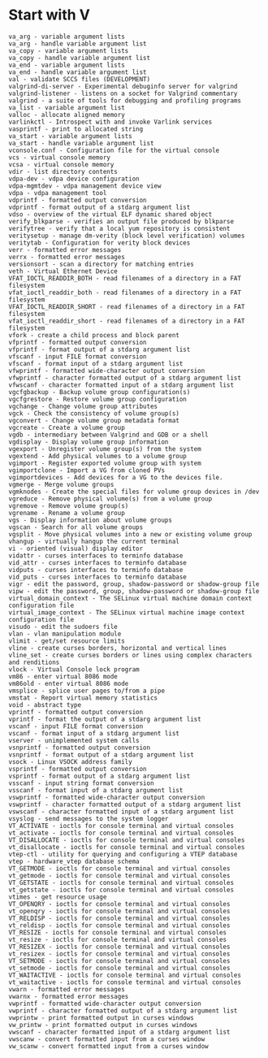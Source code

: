 # Start with V
    va_arg - variable argument lists
    va_arg - handle variable argument list
    va_copy - variable argument lists
    va_copy - handle variable argument list
    va_end - variable argument lists
    va_end - handle variable argument list
    val - validate SCCS files (DEVELOPMENT)
    valgrind-di-server - Experimental debuginfo server for valgrind
    valgrind-listener - listens on a socket for Valgrind commentary
    valgrind - a suite of tools for debugging and profiling programs
    va_list - variable argument list
    valloc - allocate aligned memory
    varlinkctl - Introspect with and invoke Varlink services
    vasprintf - print to allocated string
    va_start - variable argument lists
    va_start - handle variable argument list
    vconsole.conf - Configuration file for the virtual console
    vcs - virtual console memory
    vcsa - virtual console memory
    vdir - list directory contents
    vdpa-dev - vdpa device configuration
    vdpa-mgmtdev - vdpa management device view
    vdpa - vdpa management tool
    vdprintf - formatted output conversion
    vdprintf - format output of a stdarg argument list
    vdso - overview of the virtual ELF dynamic shared object
    verify_blkparse - verifies an output file produced by blkparse
    verifytree - verify that a local yum repository is consistent
    veritysetup - manage dm-verity (block level verification) volumes
    veritytab - Configuration for verity block devices
    verr - formatted error messages
    verrx - formatted error messages
    versionsort - scan a directory for matching entries
    veth - Virtual Ethernet Device
    VFAT_IOCTL_READDIR_BOTH - read filenames of a directory in a FAT filesystem
    vfat_ioctl_readdir_both - read filenames of a directory in a FAT filesystem
    VFAT_IOCTL_READDIR_SHORT - read filenames of a directory in a FAT filesystem
    vfat_ioctl_readdir_short - read filenames of a directory in a FAT filesystem
    vfork - create a child process and block parent
    vfprintf - formatted output conversion
    vfprintf - format output of a stdarg argument list
    vfscanf - input FILE format conversion
    vfscanf - format input of a stdarg argument list
    vfwprintf - formatted wide-character output conversion
    vfwprintf - character formatted output of a stdarg argument list
    vfwscanf - character formatted input of a stdarg argument list
    vgcfgbackup - Backup volume group configuration(s)
    vgcfgrestore - Restore volume group configuration
    vgchange - Change volume group attributes
    vgck - Check the consistency of volume group(s)
    vgconvert - Change volume group metadata format
    vgcreate - Create a volume group
    vgdb - intermediary between Valgrind and GDB or a shell
    vgdisplay - Display volume group information
    vgexport - Unregister volume group(s) from the system
    vgextend - Add physical volumes to a volume group
    vgimport - Register exported volume group with system
    vgimportclone - Import a VG from cloned PVs
    vgimportdevices - Add devices for a VG to the devices file.
    vgmerge - Merge volume groups
    vgmknodes - Create the special files for volume group devices in /dev
    vgreduce - Remove physical volume(s) from a volume group
    vgremove - Remove volume group(s)
    vgrename - Rename a volume group
    vgs - Display information about volume groups
    vgscan - Search for all volume groups
    vgsplit - Move physical volumes into a new or existing volume group
    vhangup - virtually hangup the current terminal
    vi - oriented (visual) display editor
    vidattr - curses interfaces to terminfo database
    vid_attr - curses interfaces to terminfo database
    vidputs - curses interfaces to terminfo database
    vid_puts - curses interfaces to terminfo database
    vigr - edit the password, group, shadow-password or shadow-group file
    vipw - edit the password, group, shadow-password or shadow-group file
    virtual_domain_context - The SELinux virtual machine domain context configuration file
    virtual_image_context - The SELinux virtual machine image context configuration file
    visudo - edit the sudoers file
    vlan - vlan manipulation module
    vlimit - get/set resource limits
    vline - create curses borders, horizontal and vertical lines
    vline_set - create curses borders or lines using complex characters and renditions
    vlock - Virtual Console lock program
    vm86 - enter virtual 8086 mode
    vm86old - enter virtual 8086 mode
    vmsplice - splice user pages to/from a pipe
    vmstat - Report virtual memory statistics
    void - abstract type
    vprintf - formatted output conversion
    vprintf - format the output of a stdarg argument list
    vscanf - input FILE format conversion
    vscanf - format input of a stdarg argument list
    vserver - unimplemented system calls
    vsnprintf - formatted output conversion
    vsnprintf - format output of a stdarg argument list
    vsock - Linux VSOCK address family
    vsprintf - formatted output conversion
    vsprintf - format output of a stdarg argument list
    vsscanf - input string format conversion
    vsscanf - format input of a stdarg argument list
    vswprintf - formatted wide-character output conversion
    vswprintf - character formatted output of a stdarg argument list
    vswscanf - character formatted input of a stdarg argument list
    vsyslog - send messages to the system logger
    VT_ACTIVATE - ioctls for console terminal and virtual consoles
    vt_activate - ioctls for console terminal and virtual consoles
    VT_DISALLOCATE - ioctls for console terminal and virtual consoles
    vt_disallocate - ioctls for console terminal and virtual consoles
    vtep-ctl - utility for querying and configuring a VTEP database
    vtep - hardware_vtep database schema
    VT_GETMODE - ioctls for console terminal and virtual consoles
    vt_getmode - ioctls for console terminal and virtual consoles
    VT_GETSTATE - ioctls for console terminal and virtual consoles
    vt_getstate - ioctls for console terminal and virtual consoles
    vtimes - get resource usage
    VT_OPENQRY - ioctls for console terminal and virtual consoles
    vt_openqry - ioctls for console terminal and virtual consoles
    VT_RELDISP - ioctls for console terminal and virtual consoles
    vt_reldisp - ioctls for console terminal and virtual consoles
    VT_RESIZE - ioctls for console terminal and virtual consoles
    vt_resize - ioctls for console terminal and virtual consoles
    VT_RESIZEX - ioctls for console terminal and virtual consoles
    vt_resizex - ioctls for console terminal and virtual consoles
    VT_SETMODE - ioctls for console terminal and virtual consoles
    vt_setmode - ioctls for console terminal and virtual consoles
    VT_WAITACTIVE - ioctls for console terminal and virtual consoles
    vt_waitactive - ioctls for console terminal and virtual consoles
    vwarn - formatted error messages
    vwarnx - formatted error messages
    vwprintf - formatted wide-character output conversion
    vwprintf - character formatted output of a stdarg argument list
    vwprintw - print formatted output in curses windows
    vw_printw - print formatted output in curses windows
    vwscanf - character formatted input of a stdarg argument list
    vwscanw - convert formatted input from a curses window
    vw_scanw - convert formatted input from a curses window